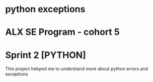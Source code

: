 # python exceptions
# ALX SE Program - cohort 5
# Sprint 2 [PYTHON]
This project hekped me to understand more about python errors and exceptions